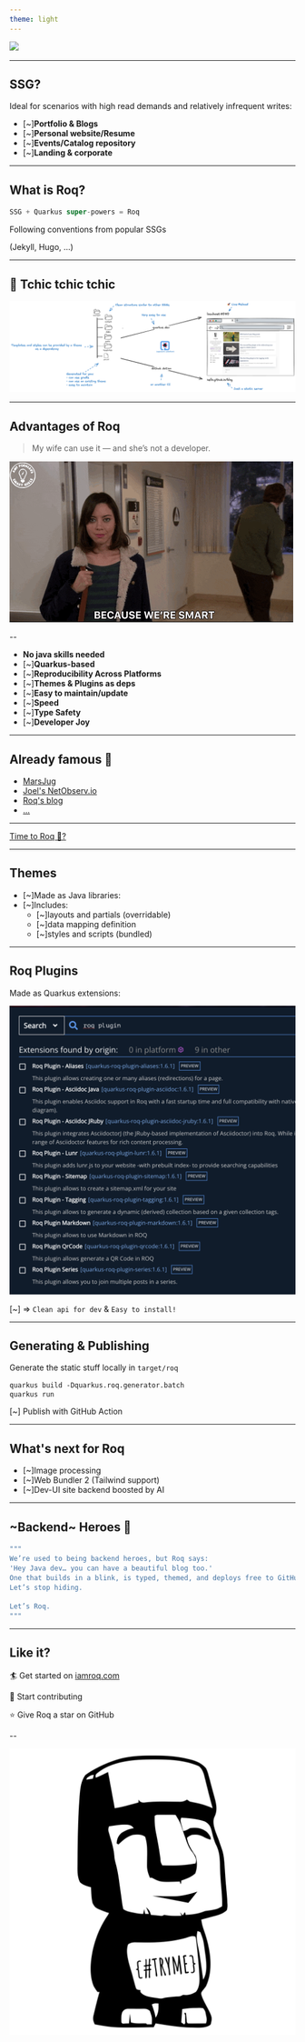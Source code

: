 ```yaml
---
theme: light
---
```


![](deck-assets/iamroq-transparent.svg)<!-- .element height="500px"  -->  

---
##  SSG?

Ideal for scenarios with high read demands and relatively infrequent writes:
- [~]**Portfolio & Blogs**
- [~]**Personal website/Resume**
- [~]**Events/Catalog repository**
- [~]**Landing & corporate**

---
##  What is Roq?

```js
SSG + Quarkus super-powers = Roq
```

Following conventions from popular SSGs

(Jekyll, Hugo, ...)

---
## 🤺 Tchic tchic tchic 

![](deck-assets/roq-how-it-works.png)



---
## Advantages of Roq

> My wife can use it — and she’s not a developer.


![](deck-assets/smart.gif)


--

- **No java skills needed**
- [~]**Quarkus-based**
- [~]**Reproducibility Across Platforms**
- [~]**Themes & Plugins as deps**
- [~]**Easy to maintain/update**
- [~]**Speed**
- [~]**Type Safety**
- [~]**Developer Joy**

---
## Already famous 🤘

- [MarsJug](https://marsjug.org/)
- [Joel's NetObserv.io](https://netobserv.io/)
- [Roq's blog](https://iamroq.com)
- [...](https://iamroq.com/roqers/)


---


[Time to Roq 🗿?](https://code.quarkus.io/?g=so.spicy&a=foodporn-hub&e=io.quarkiverse.roq%3Aquarkus-roq)


---
## Themes

- [~]Made as Java libraries: 
- [~]Includes:
	- [~]layouts and  partials (overridable)
	- [~]data mapping definition
	- [~]styles and scripts (bundled)


---
## Roq Plugins

Made as Quarkus extensions:

 ![](deck-assets/roq-plugins.png)<!-- .element height="300px"  -->  

[~] => `Clean api for dev` & `Easy to install!`


---

## Generating & Publishing

Generate the static stuff locally in `target/roq`
```shell
quarkus build -Dquarkus.roq.generator.batch
quarkus run
```

[~] Publish with GitHub Action


---
## What's next for Roq

- [~]Image processing
- [~]Web Bundler 2 (Tailwind support)
- [~]Dev-UI site backend boosted by AI

---
## ~Backend~ Heroes 🦸

```java
"""
We’re used to being backend heroes, but Roq says:
'Hey Java dev… you can have a beautiful blog too.'
One that builds in a blink, is typed, themed, and deploys free to GitHub Pages.
Let’s stop hiding.

Let’s Roq.
"""
```
---
## Like it?

🏄 Get started on [iamroq.com](iamroq.com)

🚀 Start contributing

⭐️ Give Roq a star on GitHub


--

![](deck-assets/crafted-by-roq-transparent.svg)<!-- .element width="500px"  -->  
